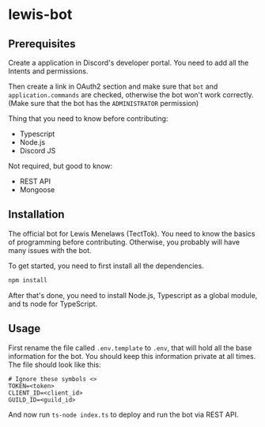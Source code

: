 # lewis-bot

## Prerequisites

Create a application in Discord's developer portal. You need to add all the Intents and permissions.

Then create a link in OAuth2 section and make sure that `bot` and `application.commands` are checked, otherwise the bot won't work correctly. (Make sure that the bot has the `ADMINISTRATOR` permission)

Thing that you need to know before contributing:

-   Typescript
-   Node.js
-   Discord JS

Not required, but good to know:

-   REST API
-   Mongoose

## Installation

The official bot for Lewis Menelaws (TectTok).
You need to know the basics of programming before contributing. Otherwise, you probably will have many issues with the bot.

To get started, you need to first install all the dependencies.

```bash
npm install
```

After that's done, you need to install Node.js, Typescript as a global module, and ts node for TypeScript.

## Usage

First rename the file called `.env.template` to `.env`, that will hold all the base information for the bot. You should keep this information private at all times.
The file should look like this:

```env
# Ignore these symbols <>
TOKEN=<token>
CLIENT_ID=<client_id>
GUILD_ID=<guild_id>
```

And now run `ts-node index.ts` to deploy and run the bot via REST API.

